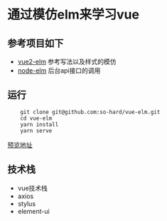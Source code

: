 # 通过模仿elm来学习vue

## 参考项目如下

+ [vue2-elm](https://github.com/bailicangdu/vue2-elm) 参考写法以及样式的模仿
+ [node-elm](https://github.com/bailicangdu/node-elm) 后台api接口的调用

## 运行

```shell
    git clone git@github.com:so-hard/vue-elm.git
    cd vue-elm
    yarn install
    yarn serve
```

[预览地址](http://112.74.52.54:8080/#/msite)

## 技术栈

+ vue技术栈
+ axios
+ stylus
+ element-ui
